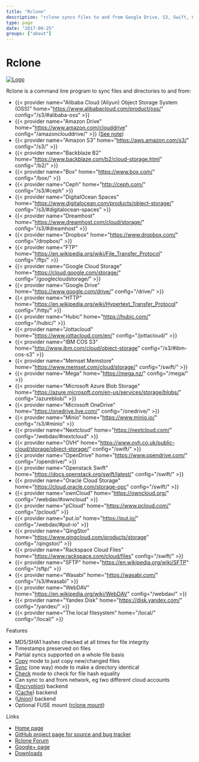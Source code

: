 ```yaml
---
title: "Rclone"
description: "rclone syncs files to and from Google Drive, S3, Swift, Cloudfiles, Dropbox, Google Cloud Storage and Amazon Drive."
type: page
date: "2017-09-25"
groups: ["about"]
---
```


Rclone
======

[![Logo](/img/rclone-120x120.png)](https://rclone.org/)

Rclone is a command line program to sync files and directories to and from:

* {{< provider name="Alibaba Cloud (Aliyun) Object Storage System (OSS)" home="https://www.alibabacloud.com/product/oss/" config="/s3/#alibaba-oss" >}}
* {{< provider name="Amazon Drive" home="https://www.amazon.com/clouddrive" config="/amazonclouddrive/" >}} ([See note](/amazonclouddrive/#status))
* {{< provider name="Amazon S3" home="https://aws.amazon.com/s3/" config="/s3/" >}}
* {{< provider name="Backblaze B2" home="https://www.backblaze.com/b2/cloud-storage.html" config="/b2/" >}}
* {{< provider name="Box" home="https://www.box.com/" config="/box/" >}}
* {{< provider name="Ceph" home="http://ceph.com/" config="/s3/#ceph" >}}
* {{< provider name="DigitalOcean Spaces" home="https://www.digitalocean.com/products/object-storage/" config="/s3/#digitalocean-spaces" >}}
* {{< provider name="Dreamhost" home="https://www.dreamhost.com/cloud/storage/" config="/s3/#dreamhost" >}}
* {{< provider name="Dropbox" home="https://www.dropbox.com/" config="/dropbox/" >}}
* {{< provider name="FTP" home="https://en.wikipedia.org/wiki/File_Transfer_Protocol" config="/ftp/" >}}
* {{< provider name="Google Cloud Storage" home="https://cloud.google.com/storage/" config="/googlecloudstorage/" >}}
* {{< provider name="Google Drive" home="https://www.google.com/drive/" config="/drive/" >}}
* {{< provider name="HTTP" home="https://en.wikipedia.org/wiki/Hypertext_Transfer_Protocol" config="/http/" >}}
* {{< provider name="Hubic" home="https://hubic.com/" config="/hubic/" >}}
* {{< provider name="Jottacloud" home="https://www.jottacloud.com/en/" config="/jottacloud/" >}}
* {{< provider name="IBM COS S3" home="http://www.ibm.com/cloud/object-storage" config="/s3/#ibm-cos-s3" >}}
* {{< provider name="Memset Memstore" home="https://www.memset.com/cloud/storage/" config="/swift/" >}}
* {{< provider name="Mega" home="https://mega.nz/" config="/mega/" >}}
* {{< provider name="Microsoft Azure Blob Storage" home="https://azure.microsoft.com/en-us/services/storage/blobs/" config="/azureblob/" >}}
* {{< provider name="Microsoft OneDrive" home="https://onedrive.live.com/" config="/onedrive/" >}}
* {{< provider name="Minio" home="https://www.minio.io/" config="/s3/#minio" >}}
* {{< provider name="Nextcloud" home="https://nextcloud.com/" config="/webdav/#nextcloud" >}}
* {{< provider name="OVH" home="https://www.ovh.co.uk/public-cloud/storage/object-storage/" config="/swift/" >}}
* {{< provider name="OpenDrive" home="https://www.opendrive.com/" config="/opendrive/" >}}
* {{< provider name="Openstack Swift" home="https://docs.openstack.org/swift/latest/" config="/swift/" >}}
* {{< provider name="Oracle Cloud Storage" home="https://cloud.oracle.com/storage-opc" config="/swift/" >}}
* {{< provider name="ownCloud" home="https://owncloud.org/" config="/webdav/#owncloud" >}}
* {{< provider name="pCloud" home="https://www.pcloud.com/" config="/pcloud/" >}}
* {{< provider name="put.io" home="https://put.io/" config="/webdav/#put-io" >}}
* {{< provider name="QingStor" home="https://www.qingcloud.com/products/storage" config="/qingstor/" >}}
* {{< provider name="Rackspace Cloud Files" home="https://www.rackspace.com/cloud/files" config="/swift/" >}}
* {{< provider name="SFTP" home="https://en.wikipedia.org/wiki/SFTP" config="/sftp/" >}}
* {{< provider name="Wasabi" home="https://wasabi.com/" config="/s3/#wasabi" >}}
* {{< provider name="WebDAV" home="https://en.wikipedia.org/wiki/WebDAV" config="/webdav/" >}}
* {{< provider name="Yandex Disk" home="https://disk.yandex.com/" config="/yandex/" >}}
* {{< provider name="The local filesystem" home="/local/" config="/local/" >}}

Features

  * MD5/SHA1 hashes checked at all times for file integrity
  * Timestamps preserved on files
  * Partial syncs supported on a whole file basis
  * [Copy](/commands/rclone_copy/) mode to just copy new/changed files
  * [Sync](/commands/rclone_sync/) (one way) mode to make a directory identical
  * [Check](/commands/rclone_check/) mode to check for file hash equality
  * Can sync to and from network, eg two different cloud accounts
  * ([Encryption](/crypt/)) backend
  * ([Cache](/cache/)) backend
  * ([Union](/union/)) backend
  * Optional FUSE mount ([rclone mount](/commands/rclone_mount/))

Links

  * <i class="fa fa-home"></i> [Home page](https://rclone.org/)
  * <i class="fa fa-github"></i> [GitHub project page for source and bug tracker](https://github.com/ncw/rclone)
  * <i class="fa fa-comments"></i> [Rclone Forum](https://forum.rclone.org)
  * <i class="fa fa-google-plus"></i> <a href="https://google.com/+RcloneOrg" rel="publisher">Google+ page</a>
  * <i class="fa fa-cloud-download"></i>[Downloads](/downloads/)
